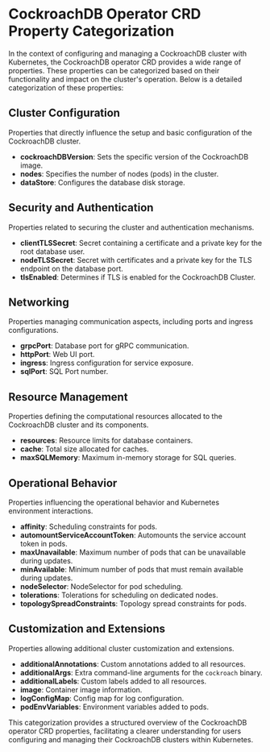 # CockroachDB Operator CRD Property Categorization

In the context of configuring and managing a CockroachDB cluster with Kubernetes, the CockroachDB operator CRD provides a wide range of properties. These properties can be categorized based on their functionality and impact on the cluster's operation. Below is a detailed categorization of these properties:

## Cluster Configuration
Properties that directly influence the setup and basic configuration of the CockroachDB cluster.

- **cockroachDBVersion**: Sets the specific version of the CockroachDB image.
- **nodes**: Specifies the number of nodes (pods) in the cluster.
- **dataStore**: Configures the database disk storage.

## Security and Authentication
Properties related to securing the cluster and authentication mechanisms.

- **clientTLSSecret**: Secret containing a certificate and a private key for the root database user.
- **nodeTLSSecret**: Secret with certificates and a private key for the TLS endpoint on the database port.
- **tlsEnabled**: Determines if TLS is enabled for the CockroachDB Cluster.

## Networking
Properties managing communication aspects, including ports and ingress configurations.

- **grpcPort**: Database port for gRPC communication.
- **httpPort**: Web UI port.
- **ingress**: Ingress configuration for service exposure.
- **sqlPort**: SQL Port number.

## Resource Management
Properties defining the computational resources allocated to the CockroachDB cluster and its components.

- **resources**: Resource limits for database containers.
- **cache**: Total size allocated for caches.
- **maxSQLMemory**: Maximum in-memory storage for SQL queries.

## Operational Behavior
Properties influencing the operational behavior and Kubernetes environment interactions.

- **affinity**: Scheduling constraints for pods.
- **automountServiceAccountToken**: Automounts the service account token in pods.
- **maxUnavailable**: Maximum number of pods that can be unavailable during updates.
- **minAvailable**: Minimum number of pods that must remain available during updates.
- **nodeSelector**: NodeSelector for pod scheduling.
- **tolerations**: Tolerations for scheduling on dedicated nodes.
- **topologySpreadConstraints**: Topology spread constraints for pods.

## Customization and Extensions
Properties allowing additional cluster customization and extensions.

- **additionalAnnotations**: Custom annotations added to all resources.
- **additionalArgs**: Extra command-line arguments for the `cockroach` binary.
- **additionalLabels**: Custom labels added to all resources.
- **image**: Container image information.
- **logConfigMap**: Config map for log configuration.
- **podEnvVariables**: Environment variables added to pods.

This categorization provides a structured overview of the CockroachDB operator CRD properties, facilitating a clearer understanding for users configuring and managing their CockroachDB clusters within Kubernetes.
